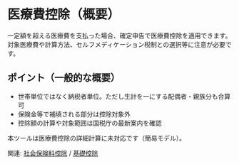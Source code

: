 # 医療費控除（概要）

一定額を超える医療費を支払った場合、確定申告で医療費控除を適用できます。対象医療費や計算方法、セルフメディケーション税制との選択等に注意が必要です。

## ポイント（一般的な概要）
- 世帯単位ではなく納税者単位。ただし生計を一にする配偶者・親族分も合算可
- 保険金等で補填される部分は控除対象外
- 控除額の計算や対象範囲は国税庁の最新案内を確認

本ツールは医療費控除の詳細計算に未対応です（簡易モデル）。

関連: [社会保険料控除](社会保険料控除.md) / [基礎控除](基礎控除.md)

